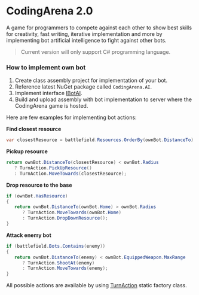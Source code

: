 # CodingArena 2.0

A game for programmers to compete against each other to show best skills for creativity, fast writing, iterative implementation and more by implementing bot artificial intelligence to fight against other bots.

> Current version will only support C# programming language.

### How to implement own bot

1. Create class assembly project for implementation of your bot.
2. Reference latest NuGet package called `CodingArena.AI`.
3. Implement interface [IBotAI](./CodingArena.AI/IBotAI.cs).
4. Build and upload assembly with bot implementation to server where the CodingArena game is hosted.

Here are few examples for implementing bot actions:

**Find closest resource**
``` csharp
var closestResource = battlefield.Resources.OrderBy(ownBot.DistanceTo).FirstOrDefault();
```

**Pickup resource**
``` csharp
return ownBot.DistanceTo(closestResource) < ownBot.Radius
   ? TurnAction.PickUpResource()
   : TurnAction.MoveTowards(closestResource);
```

**Drop resource to the base**
``` csharp
if (ownBot.HasResource)
{
   return ownBot.DistanceTo(ownBot.Home) > ownBot.Radius
      ? TurnAction.MoveTowards(ownBot.Home)
      : TurnAction.DropDownResource();
}
```

**Attack enemy bot**
``` csharp
if (battlefield.Bots.Contains(enemy))
{
   return ownBot.DistanceTo(enemy) < ownBot.EquippedWeapon.MaxRange
      ? TurnAction.ShootAt(enemy)
      : TurnAction.MoveTowards(enemy);
}
```

All possible actions are available by using [TurnAction](./CodingArena.AI/TurnAction.cs) static factory class.